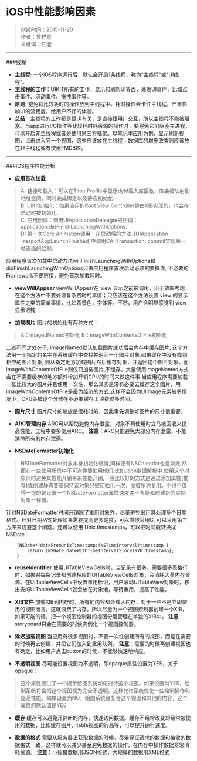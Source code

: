 # iOS中性能影响因素
> 创建时间：2015-11-20  
> 作者：曾祥意  
> 关键词：性能  

----------


###线程

- **主线程**: 一个iOS程序运行后，默认会开启1条线程，称为“主线程”或“UI线程”。
- **主线程的工作**：UIKIT所有的工作，显示和刷新UI界面，处理UI事件，比如点击事件、滚动事件、拖拽事件等。
- **原则**: 避免将比较耗时的操作放到主线程中。耗时操作会卡住主线程，严重影响UI的流畅度，给用户不好的体验。
- **总结**：主线程的工作都是跟UI有关，是直接跟用户交互，所以主线程不能被阻塞。当app进行I/O操作等比较耗时耗资源的操作时，要避免它们阻塞主进程，可以开启非主线程或者是使用第三方框架。以笔记本应用为例，显示刷新视图，点击进入另一个视图，这些应该放在主线程；数据库的增删改查则应该放在非主线程或者使用FMDB库。


----------


###iOS程序性能分析

- **应用首次加载**
> A: 链接和载入：可以在Time Profile中显示dyld载入库函数，库会被映射到地址空间，同时完成绑定以及静态初始化.                                             
> B: UIKit初始化：如果应用的Root View Controller是由XIB实现的，也会在启动时被初始化.                
> C: 应用回调：调用UIApplicationDeleagte的回调：application:didFinishLaunchingWithOptions.           
> D: 第一次Core Animation调用：在启动后的方法-[UIApplication _resportAppLaunchFinished]中调用CA::Transaction::commit实现第一帧画面的绘制.

 应用程序首次加载中启动方法willFinishLaunchingWithOptions和didFinishLaunchingWithOptions只做应用程序首次启动必须的要操作,  不必要的Framework不要链接，避免首次加载耗时。

- **viewWillAppear**
viewWillAppear在 view 显示之前被调用，出于效率考虑，在这个方法中不要处理复杂费时的事情；只应该在这个方法设置 view 的显示属性之类的简单事情，比如背景色，字体等。不然，用户会明显感觉到 view 显示迟钝.

- **加载图片**
图片的初始化有两种方式：
> A：imagedNamed初始化
> B：imageWithContentsOfFile初始化

 二者不同之处在于, imageNamed默认加载图片成功后会内存中缓存图片, 这个方法用一个指定的名字在系统缓存中查找并返回一个图片对象.如果缓存中没有找到相应的图片对象, 则从指定地方加载图片然后缓存对象，并返回这个图片对象。而imageWithContentsOfFile则仅只加载图片,不缓存。大量使用imageNamed方式会在不需要缓存的地方额外增加开销CPU的时间来做这件事.当应用程序需要加载一张比较大的图片并且使用一次性，那么其实是没有必要去缓存这个图片，用imageWithContentsOfFile是最为经济的方式,这样不会因为UIImage元素较多情况下，CPU会被逐个分散在不必要缓存上浪费过多时间。

- **图片尺寸**
图片尺寸的缩放是很耗时的，因此事先调整好图片的尺寸很重要。

- **ARC管理内存**
ARC可以帮助避免内存泄露，对象不再使用时立马被回收来提高性能，工程中要多使用ARC。
**注意**：ARC只能避免大部分内存泄露，不能消除所有的内存泄露。

- **NSDateFormatter初始化**
 
 > NSDateFormatter对象本身初始化很慢,同样还有NSCalendar也是如此.然而在一些使用场景中不可避免要使用他们,比如Json数据解析中.使用这个对象同时避免其性能开销带来性能开销,一般比较好的方式是通过添加属性(推荐)或创建静态变量保持该对象只被初始化一次，而被多次复用。不得不值得一提的是设置一个NSDateFormatter属性速度差不多是和创建新的实例对象一样慢。
 
 针对NSDateFormatter时间开销除了重用对象外，尽量避免采用其处理多个日期格式。针对日期格式处理如果需要提高更多速度，可以直接采用C, 可以采用第三方库来规避这个问题。还可以使用 Unix timestamps，可以把时间戳转换成NSDate：
 

	    (NSDate*)dateFromUnixTimestamp:(NSTimeInterval)timestamp {
		    return [NSDate dateWithTimeIntervalSince1970:timestamp]; 
	    }


- **reuseIdentifier**
 使用UITableViewCells时，当记录有很多，需要很多表格行时，如果对每条记录都创建相应的UITableViewCells对象，会消耗大量内存资源。在UITableViewCells中设置重用标识，用户滚动UITableView对象时，移出去的UITableViewCells就会放在对象池，等待重用，提高了性能。

- **XIB文件**
加载XIB到内存时，所有的内容都会载入内存，对于一些不是立即使用的视图而言，这就浪费了内存。所以尽量为一个视图控制器创建一个XIB，如果可能的话，把一个视图控制器的视图分层管理在单独的XIB中。
**注意**：storyboard只会在需要的时候实例化一个视图控制器。

- **延迟加载视图**
当应用有很多视图时，不要一次性创建所有的视图，而是在需要的时候再去创建，并把它们加入到重用队列。
**注意**：需要的时候再创建视图也有确定，比如用户点击button的时候，不能够快速地响应。

- **不透明视图**
尽可能设置视图为不透明，即opaque属性设置为YES，关于opaque：
>这个属性提供了一个提示给图系统如何对待这个视图。如果设置为YES，绘制系统将会把这个视图视为完全不透明。这样允许系统优化一些绘制操作和提高性能。如果设置为NO，绘图系统会复合这个视图和其他的内容，这个属性的默认值是YES

- **缓存**
缓存可以避免开辟新的内存，快速访问数据。缓存不经常改变却经常被使用的数据，比如缓存图片，table视图的行高等，可以提升运行速度。

- **数据的格式**
需要从服务器上获取数据的时候，尽量保证请求的数据和接收的数据格式一致，这样就可以减少甚至避免数据的操作，在内存中操作数据非常消耗资源。
**注意**：小规模数据用JSON格式，大规模的数据用XML格式

